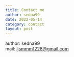 ```yaml
---
title: Contact me
author: sedna99
date: 2022-05-14
category: contact
layout: post
---
```


author: sedna99  
mail: ljsmmm1228@gmail.com
